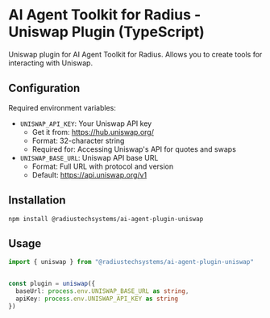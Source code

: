 # AI Agent Toolkit for Radius - Uniswap Plugin (TypeScript)

Uniswap plugin for AI Agent Toolkit for Radius. Allows you to create tools for interacting with Uniswap.

## Configuration
Required environment variables:
- `UNISWAP_API_KEY`: Your Uniswap API key
  - Get it from: https://hub.uniswap.org/
  - Format: 32-character string
  - Required for: Accessing Uniswap's API for quotes and swaps
- `UNISWAP_BASE_URL`: Uniswap API base URL
  - Format: Full URL with protocol and version
  - Default: https://api.uniswap.org/v1

## Installation
```
npm install @radiustechsystems/ai-agent-plugin-uniswap
```

## Usage

```typescript
import { uniswap } from "@radiustechsystems/ai-agent-plugin-uniswap"


const plugin = uniswap({
  baseUrl: process.env.UNISWAP_BASE_URL as string,
  apiKey: process.env.UNISWAP_API_KEY as string
})
```
